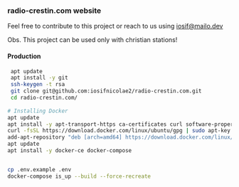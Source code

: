 ### radio-crestin.com website

Feel free to contribute to this project or reach to us using iosif@mailo.dev

Obs. This project can be used only with christian stations!

#### Production

```bash
 apt update
 apt install -y git
 ssh-keygen -t rsa
 git clone git@github.com:iosifnicolae2/radio-crestin.com.git
 cd radio-crestin.com/
  
# Installing Docker
apt update
apt install -y apt-transport-https ca-certificates curl software-properties-common
curl -fsSL https://download.docker.com/linux/ubuntu/gpg | sudo apt-key add -
add-apt-repository "deb [arch=amd64] https://download.docker.com/linux/ubuntu focal stable"
apt update
apt install -y docker-ce docker-compose


cp .env.example .env
docker-compose is_up --build --force-recreate
```